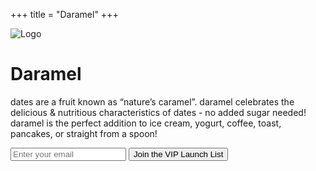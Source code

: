+++
title = "Daramel"
+++

<img src='{{ "images/Logo.png" | relURL}}' alt="Logo"> 

# Daramel


<p class="description">
dates are a fruit known as “nature’s caramel”. daramel celebrates the delicious & nutritious characteristics of dates - no added sugar needed! daramel is the perfect addition to ice cream, yogurt, coffee, toast, pancakes, or straight from a spoon!
</p>



<form id="signup-form" action="https://script.google.com/macros/s/AKfycbz7DQ2WuMorzx72GKAy6a-DOev-EVsGjvBazkYVM4vR9zCEZVCfNlbYzp87u8ql8nzm/exec" method="POST" target="hidden_iframe">
  <input type="email" name="email" placeholder="Enter your email" required>
  <button type="submit">Join the VIP Launch List</button>
</form>

<iframe name="hidden_iframe" style="display:none;"></iframe>

<p id="response"></p>

<script src="https://cdn.jsdelivr.net/npm/canvas-confetti@1.6.0/dist/confetti.browser.min.js"></script>
<script>
const form = document.getElementById('signup-form');
const responseEl = document.getElementById('response');

form.addEventListener('submit', (e) => {
  // Wait a tiny bit for the form to submit
  setTimeout(() => {
    responseEl.textContent = "🎉 Thanks! You're on the list!";
    confetti({ particleCount: 150, spread: 100, origin: { y: 0.6 } });
    form.reset();
  }, 100);
});
</script>

<img id="thank-you-img" src="/images/wink_peace.png" alt="Thank You!" style="display:none; max-width:200px; margin-top:1rem;">